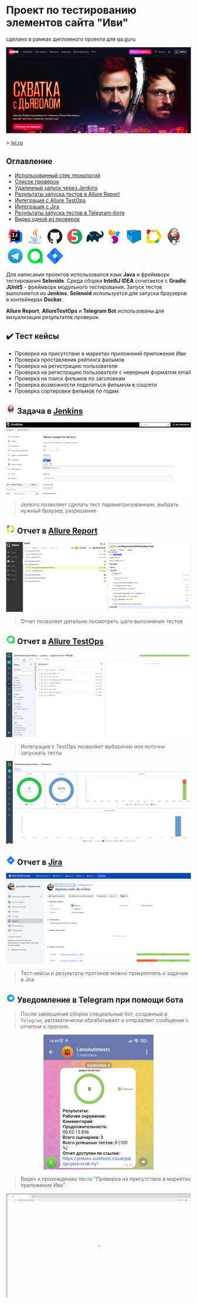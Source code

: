 # Проект по тестированию элементов сайта "Иви"
сделано в рамках дипломного проекта для qa.guru
 <p align="center">
<img title="ivipage" src="media/screen/iviMain.png" width="700">
</p>
> <a target="_blank" href="https://www.ivi.ru">ivi.ru</a>
 


<a name="Ссылка"></a>
## Оглавление

- <a href="#tools">Использованный стек технологий</a>
- <a href="#list">Список проверок</a>
- <a href="#jenkins">Удаленный запуск через Jenkins</a>
- <a href="#allure">Результаты запуска тестов в Allure Report</a>
- <a href="#testops">Интеграция с Allure TestOps</a> 
- <a href="#jira">Интеграция с Jira</a>
- <a href="#tg">Результаты запуска тестов в Telegram-боте</a>
- <a href="#vic">Видео одной из проверок</a>

<p align="left">
<a id="tools"></a>
<a href="https://www.jetbrains.com/idea/"><img src="media/logo/Intelij_IDEA.svg" width="50" height="50"  alt="IDEA" title="IntelliJ IDEA"/></a>
<a href="https://www.java.com/"><img src="media/logo/Java.svg" width="50" height="50" alt="Java" title="Java"/></a>
<a href="https://github.com/"><img src="media/logo/GitHub.svg" width="50" height="50" alt="Github" title="GitHub"/></a>
<a href="https://junit.org/junit5/"><img src="media\logo\JUnit5.svg" width="50" height="50" alt="JUnit 5" title="JUnit 5"/></a>
<a href="https://gradle.org/"><img src="media/logo/Gradle.svg" width="50" height="50" alt="Gradle" title="Gradle"/></a>
<a href="https://selenide.org/"><img src="media/logo/Selenide.svg" width="50" height="50" alt="Selenide" title="Selenide"/></a>
<a href="https://aerokube.com/selenoid/"><img src="media/logo/Selenoid.svg" width="50" height="50" alt="Selenoid" title="Selenoid"/></a>
<a href="https://github.com/allure-framework/allure2"><img src="media/logo/Allure_Report.svg" width="50" height="50" alt="Allure" title="Allure"/></a>
<a href="https://www.jenkins.io/"><img src="media/logo/Jenkins.svg" width="50" height="50" alt="Jenkins" title="Jenkins"/></a>
<a href="https://web.telegram.org/"><img src="media\logo\Telegram.svg" width="50" height="50" alt="Telegram" title="Telegram"></a>
<a href="https://qameta.io/"><img src="media\logo\Allure_TO.svg" width="50" height="50" alt="Allure_TO" title="Allure_TO"></a>
<a href="https://www.atlassian.com/software/jira"><img src="media\logo\Jira.svg" width="50" height="50" alt="Jira" title="Jira"></a>
</p>

Для написания проектов использовался язык **Java**  и фреймворк тестирования **Selenide**. Среда сборки **IntelliJ IDEA** сочетается с **Gradle**.
**JUnit5** - фреймворк модульного тестирования. Запуск тестов выполняется из **Jenkins**. **Selenoid** используется для запуска браузеров в контейнерах **Docker**.

**Allure Report**, **AllureTestOps** и **Telegram Bot** использованы для визуализации результатов проверок.

<a id="list"></a>
## :heavy_check_mark: Тест кейсы
- Проверка на присутствие в маркетах приложений приложения Иви
- Проверка проставления рейтинга фильмов
- Проверка на регистрацию пользователя 
- Проверка на регистрацию пользователя с неверным форматом email
- Проверка на поиск фильмов по заголовкам
- Проверка возможности поделиться фильмом в соцсети
- Проверка сортировки фильмов по годам

 

 
## <img src="media/logo/Jenkins.svg" width="25" height="25"  alt="Jenkins"/></a> Задача в <a target="_blank" href="https://jenkins.autotests.cloud/job/project-ivi-eb-try1/">Jenkins</a>
<p align="center">
<a id="jenkins"></a>
<img title="Jenkins" src="media/screen/jenkinsScreen1.png"> </p> 

> Jenkins позволяет сделать тест параметризованным, выбрать нужный браузер, разрешение

<a id="allure"></a>
## <img src="media/logo/Allure_Report.svg" width="25" height="25"  alt="Allure"/></a> Отчет в <a target="_blank" href="https://jenkins.autotests.cloud/job/project-ivi-eb-try1/15/allure/">Allure Report</a>
<p align="center">
<img title="Allure Overview" src="media/screen/allureSteps.PNG">
</p>

> Отчет позволяет детально посмотреть шаги выполнения тестов

 
## <img src="media/logo/Allure_TO.svg" width="25" height="25"  alt="Allure"/></a> Отчет в <a target="_blank" href="https://allure.autotests.cloud/launch/29495">Allure TestOps</a>
<p align="center">
<a id="testops"></a>
<img title="Allure Overview1" src="media/screen/testOpsScreen001.png">
</p>

> Интеграция с TestOps позволяет выборочно или поточно запускать тесты
<p align="center">
<img title="Allure Overview2" src="media/screen/testOpsScreen02.png">
</p>


<a id="jira"></a>
## <img src="media/logo/Jira.svg" width="25" height="25"  alt="Jira"/></a> Отчет в <a target="_blank" href="https://jira.autotests.cloud/browse/HOMEWORK-857">Jira</a>
<p align="center">
<img title="Jira" src="media/screen/jiraScreen01.png">
</p>

> Тест-кейсы и результаты прогонов можно прикреплять к задачам в Jira 

 
## <img src="media/logo/Telegram.svg" width="25" height="25"  alt="Allure"/></a> Уведомление в Telegram при помощи бота
> После завершения сборки специальный бот, созданный в <code>Telegram</code>, автоматически обрабатывает и отправляет сообщение с отчетом о прогоне.
<a id="tg"></a>
<p align="center">
<img title="Telega" src="media/screen/telegramScreen.jpg" width ="300" >
</p>
 
> Видео к прохождению теста "Проверка на присутствие в маркетах приложения Иви".
<a id="vid"></a>
<p align="center">
  <img title="Selenoid Video" src="media/video/videogif.gif">
</p>